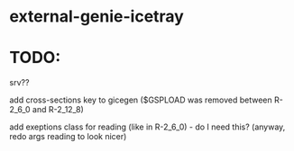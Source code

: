 # external-genie-icetray

# TODO:
srv??

add cross-sections key to gicegen ($GSPLOAD was removed between R-2_6_0 and R-2_12_8)

add exeptions class for reading (like in R-2_6_0) - do I need this? (anyway, redo args reading to look nicer) 

